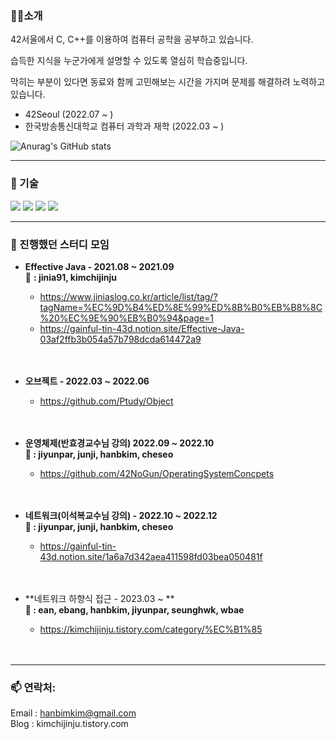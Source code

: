 
### 🙋🏽️소개

42서울에서 C, C++를 이용하여 컴퓨터 공학을 공부하고 있습니다.  

습득한 지식을 누군가에게 설명할 수 있도록 열심히 학습중입니다.  

막히는 부분이 있다면 동료와 함께 고민해보는 시간을 가지며 문제를 해결하려 노력하고 있습니다. 

- 42Seoul (2022.07 ~ )
- 한국방송통신대학교 컴퓨터 과학과 재학 (2022.03 ~ )

![Anurag's GitHub stats](https://github-readme-stats.vercel.app/api?username=kimchijinju&show_icons=true&theme=tokyonight)

---

### 🔨 기술
<div>
	<img src="https://img.shields.io/badge/Linux-FCC624?style=for-the-badge&logo=linux&logoColor=black" />
	<img src="https://img.shields.io/badge/C-00599C?style=for-the-badge&logo=c&logoColor=white" />
	<img src="https://img.shields.io/badge/C%2B%2B-00599C?style=for-the-badge&logo=c%2B%2B&logoColor=white" />
	<img src="https://img.shields.io/badge/Java-ED8B00?style=for-the-badge&logo=java&logoColor=white" />
</div>

---

### 📖 진행했던 스터디 모임
- **Effective Java - 2021.08 ~ 2021.09**  
👥 **: jinia91, kimchijinju**  
    - https://www.jiniaslog.co.kr/article/list/tag/?tagName=%EC%9D%B4%ED%8E%99%ED%8B%B0%EB%B8%8C%20%EC%9E%90%EB%B0%94&page=1  
    - https://gainful-tin-43d.notion.site/Effective-Java-03af2ffb3b054a57b798dcda614472a9
    <br>
    <br>
    
- **오브젝트 - 2022.03 ~ 2022.06**  
    - https://github.com/Ptudy/Object
    <br>
    <br>
    
- **운영체제(반효경교수님 강의) 2022.09 ~ 2022.10**  
**👥 : jiyunpar, junji, hanbkim, cheseo**  
    - https://github.com/42NoGun/OperatingSystemConcpets  
    <br>
    <br>

- **네트워크(이석복교수님 강의) - 2022.10 ~ 2022.12**  
**👥 : jiyunpar, junji, hanbkim, cheseo**    
    - https://gainful-tin-43d.notion.site/1a6a7d342aea411598fd03bea050481f
    <br>
    <br>
 
- **네트워크 하향식 접근 - 2023.03 ~ **  
**👥 :  ean, ebang, hanbkim, jiyunpar, seunghwk, wbae**  
    - https://kimchijinju.tistory.com/category/%EC%B1%85
    <br>
    <br>
    
---

### 📫 연락처:  
Email : hanbimkim@gmail.com  
Blog : kimchijinju.tistory.com  


